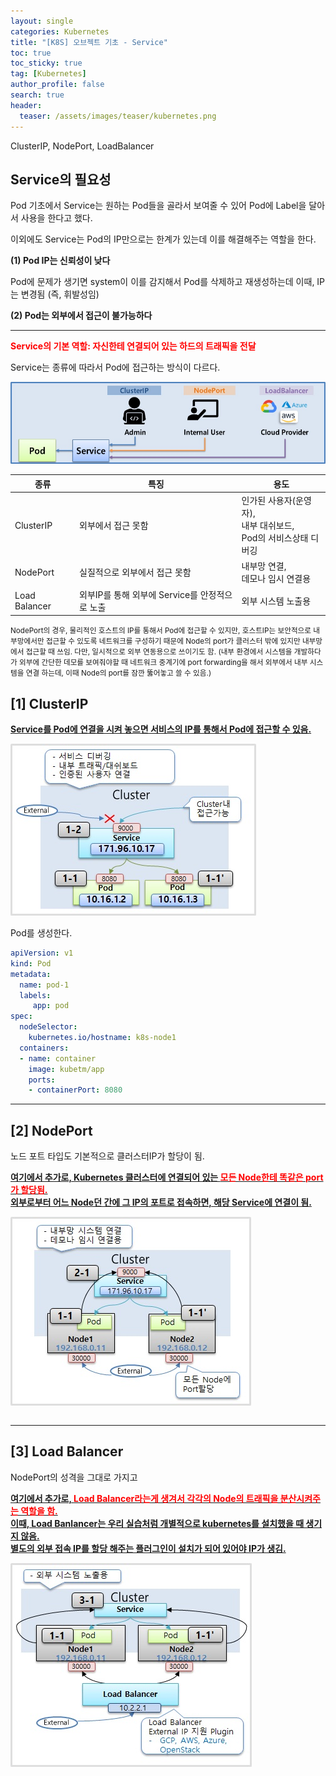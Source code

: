 ```yaml
---
layout: single  
categories: Kubernetes
title: "[K8S] 오브젝트 기초 - Service"
toc: true
toc_sticky: true
tag: [Kubernetes]
author_profile: false
search: true
header:
  teaser: /assets/images/teaser/kubernetes.png
---
```


ClusterIP, NodePort, LoadBalancer
<br/>

## Service의 필요성

Pod 기초에서 Service는 원하는 Pod들을 골라서 보여줄 수 있어 Pod에 Label을 달아서 사용을 한다고 했다.

이외에도 Service는 Pod의 IP만으로는 한계가 있는데 이를 해결해주는 역할을 한다.

**(1) Pod IP는 신뢰성이 낮다**

Pod에 문제가 생기면 system이 이를 감지해서 Pod를 삭제하고 재생성하는데 이때, IP는 변경됨 (즉, 휘발성임)

**(2) Pod는 외부에서 접근이 불가능하다**

---

**<span style="color:#ff0000">Service의 기본 역할: 자신한테 연결되어 있는 하드의 트래픽을 전달</span>**

Service는 종류에 따라서 Pod에 접근하는 방식이 다르다. 

<img src="/assets/images/2023-10-06-Kubernetes/Service.jpg" /><br/>

| 종류 | 특징 | 용도 |
|----|----------|------|
|ClusterIP|외부에서 접근 못함|인가된 사용자(운영자),<br>내부 대쉬보드,<br>Pod의 서비스상태 디버깅|
|NodePort|실질적으로 외부에서 접근 못함|내부망 연결,<br>데모나 임시 연결용|
|Load Balancer|외부IP를 통해 외부에 Service를 안정적으로 노출|외부 시스템 노출용|

<small>NodePort의 경우, 물리적인 호스트의 IP를 통해서 Pod에 접근할 수 있지만, 호스트IP는 보안적으로 내부망에서만 접근할 수 있도록 네트워크를 구성하기 때문에 Node의 port가 클러스터 밖에 있지만 내부망에서 접근할 때 쓰임. 다만, 일시적으로 외부 연동용으로 쓰이기도 함. (내부 환경에서 시스템을 개발하다가 외부에 간단한 데모를 보여줘야할 때 네트워크 중계기에 port forwarding을 해서 외부에서 내부 시스템을 연결 하는데, 이때 Node의 port를 잠깐 뚫어놓고 쓸 수 있음.)</small>


## [1] ClusterIP

**<u>Service를 Pod에 연결을 시켜 놓으면 서비스의 IP를 통해서 Pod에 접근할 수 있음.</u>**

<img src="/assets/images/2023-10-06-Kubernetes/ClusterIP.jpg" /><br/>

Pod를 생성한다. 

```yaml
apiVersion: v1
kind: Pod
metadata:
  name: pod-1
  labels:
     app: pod
spec:
  nodeSelector:
    kubernetes.io/hostname: k8s-node1
  containers:
  - name: container
    image: kubetm/app
    ports:
    - containerPort: 8080
```

---

## [2] NodePort

노드 포트 타입도 기본적으로 클러스터IP가 할당이 됨.

**<u>여기에서 추가로, Kubernetes 클러스터에 연결되어 있는 <span style="color:#ff0000">모든 Node한테 똑같은 port가 할당됨.</span><br>외부로부터 어느 Node던 간에 그 IP의 포트로 접속하면, 해당 Service에 연결이 됨.</u>**

<img src="/assets/images/2023-10-06-Kubernetes/NodePort.jpg" /><br/>


```yaml

```

---

## [3] Load Balancer

NodePort의 성격을 그대로 가지고

**<u>여기에서 추가로, <span style="color:#ff0000">Load Balancer라는게 생겨서 각각의 Node의 트래픽을 분산시켜주는 역할을 함.</span><br>이때, Load Banlancer는 우리 실습처럼 개별적으로 kubernetes를 설치했을 때 생기지 않음.<br>별도의 외부 접속 IP를 할당 해주는 플러그인이 설치가 되어 있어야 IP가 생김.</u>**

<img src="/assets/images/2023-10-06-Kubernetes/Load Balancer.jpg" /><br/>




```yaml

```

